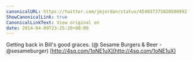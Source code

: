 ```yaml
---
canonicalURL: https://twitter.com/jmjordan/status/454037375820500992
ShowCanonicalLink: true
CanonicalLinkText: View original on
date: 2014-04-09T23:25:20+00:00
---
```

Getting back in Bill's good graces. (@ Sesame Burgers &amp; Beer - @sesameburger) [http://4sq.com/1oNE1uX](http://4sq.com/1oNE1uX)